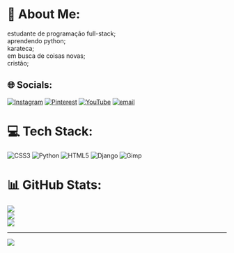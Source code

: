 # 💫 About Me:
estudante de programação full-stack;<br>aprendendo python;<br>karateca;<br>em busca de coisas novas;<br>cristão;


## 🌐 Socials:
[![Instagram](https://img.shields.io/badge/Instagram-%23E4405F.svg?logo=Instagram&logoColor=white)](https://www.instagram.com/dclgus/) [![Pinterest](https://img.shields.io/badge/Pinterest-%23E60023.svg?logo=Pinterest&logoColor=white)](https://br.pinterest.com/dclgukam/_profile/) [![YouTube](https://img.shields.io/badge/YouTube-%23FF0000.svg?logo=YouTube&logoColor=white)](https://youtube.com/@Suyzitos) [![email](https://img.shields.io/badge/Email-D14836?logo=gmail&logoColor=white)](mailto:https://mail.google.com/mail/u/0/?ogbl#inbox) 

# 💻 Tech Stack:
![CSS3](https://img.shields.io/badge/css3-%231572B6.svg?style=for-the-badge&logo=css3&logoColor=white) ![Python](https://img.shields.io/badge/python-3670A0?style=for-the-badge&logo=python&logoColor=ffdd54) ![HTML5](https://img.shields.io/badge/html5-%23E34F26.svg?style=for-the-badge&logo=html5&logoColor=white) ![Django](https://img.shields.io/badge/django-%23092E20.svg?style=for-the-badge&logo=django&logoColor=white) ![Gimp](https://img.shields.io/badge/Gimp-657D8B?style=for-the-badge&logo=gimp&logoColor=FFFFFF)
# 📊 GitHub Stats:
![](https://github-readme-stats.vercel.app/api?username=gusdcarv21&theme=dark&hide_border=false&include_all_commits=false&count_private=true)<br/>
![](https://nirzak-streak-stats.vercel.app/?user=gusdcarv21&theme=dark&hide_border=false)<br/>
![](https://github-readme-stats.vercel.app/api/top-langs/?username=gusdcarv21&theme=dark&hide_border=false&include_all_commits=false&count_private=true&layout=compact)

---
[![](https://visitcount.itsvg.in/api?id=gusdcarv21&icon=6&color=8)](https://visitcount.itsvg.in)

<!-- Proudly created with GPRM ( https://gprm.itsvg.in ) -->
